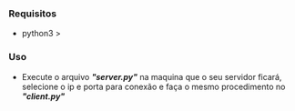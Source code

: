 ### Requisitos
- python3 >
### Uso
- Execute o arquivo ***"server.py"*** na maquina que o seu servidor ficará, selecione o ip e porta para conexão e faça o mesmo procedimento no ***"client.py"***